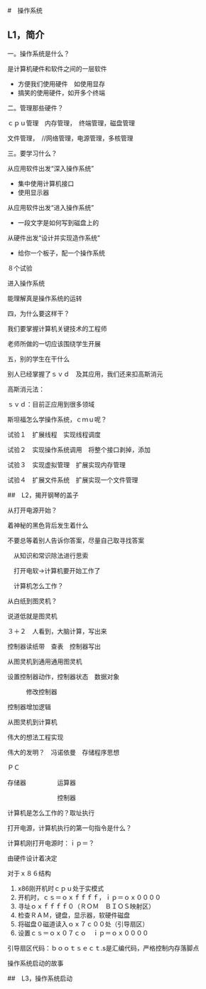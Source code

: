 #　操作系统

## L1，简介

一。操作系统是什么？

是计算机硬件和软件之间的一层软件

* 方便我们使用硬件　如使用显存
* 搞笑的使用硬件，如开多个终端

二。管理那些硬件？

ｃｐｕ管理　内存管理，　终端管理，磁盘管理

文件管理，　//网络管理，电源管理，多核管理

三。要学习什么？

从应用软件出发“深入操作系统”　

* 集中使用计算机接口
* 使用显示器

从应用软件出发“进入操作系统”

* 一段文字是如何写到磁盘上的

从硬件出发“设计并实现造作系统”

* 给你一个板子，配一个操作系统

８个试验

进入操作系统

能理解真是操作系统的运转

四，为什么要这样干？

我们要掌握计算机关键技术的工程师

老师所做的一切应该围绕学生开展

五，别的学生在干什么

别人已经掌握了ｓｖｄ　及其应用，我们还来扣高斯消元

高斯消元法：

ｓｖｄ：目前正应用到很多领域

斯坦福怎么学操作系统，ｃｍｕ呢？

试验１　扩展线程　实现线程调度

试验２　实现操作系统调用　将整个接口剥掉，添加

试验３　实现虚拟管理　扩展实现内存管理

试验４　扩展文件系统　扩展实现一个文件管理



##　L2，揭开钢琴的盖子

从打开电源开始？

着神秘的黑色背后发生着什么

不要总等着别人告诉你答案，尽量自己取寻找答案

　从知识和常识除法进行思索

　打开电软->计算机要开始工作了

　计算机怎么工作？



从白纸到图灵机？

说道低就是图灵机

３＋２　人看到，大脑计算，写出来

控制器读纸带　查表　控制器写出



从图灵机到通用通用图灵机

设置控制器动作，控制器状态　数据对象

　　　修改控制器

控制器增加逻辑



从图灵机到计算机

伟大的想法工程实现

伟大的发明？　冯诺依曼　存储程序思想



ＰＣ

存储器　　　　　运算器　

　　　　　　　　控制器

计算机是怎么工作的？取址执行



打开电源，计算机执行的第一句指令是什么？

计算机刚打开电源时：ｉｐ＝？

由硬件设计着决定

对于ｘ８６结构

1. x86刚开机时ｃｐｕ处于实模式
2. 开机时，ｃｓ＝ｏｘｆｆｆｆ，ｉｐ＝ｏｘ００００
3. 寻址ｏｘｆｆｆｆ０（ＲＯＭ　ＢＩＯＳ映射区）
4. 检查ＲＡＭ，键盘，显示器，软硬件磁盘
5. 将磁盘０磁道读入ｏｘ７ｃ００处（引导扇区）
6. 设置ｃｓ＝ｏｘ０７ｃｏ　ｉｐ＝ｏｘ００００

引导扇区代码：ｂｏｏｔｓｅｃｔ.s是汇编代码，严格控制内存落脚点

操作系统启动的故事

##　L3，操作系统启动


